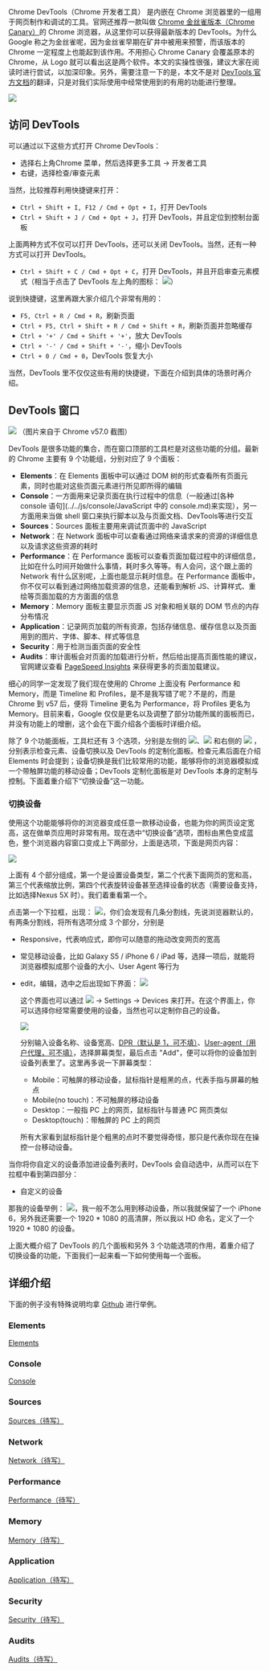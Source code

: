 Chrome DevTools（Chrome 开发者工具） 是内嵌在 Chrome 浏览器里的一组用于网页制作和调试的工具。官网还推荐一款叫做 [Chrome 金丝雀版本（Chrome Canary）](https://www.google.com/intl/en/chrome/browser/canary.html)的 Chrome 浏览器，从这里你可以获得最新版本的 DevTools。为什么 Google 称之为金丝雀呢，因为金丝雀早期在矿井中被用来预警，而该版本的 Chrome 一定程度上也能起到该作用。不用担心 Chrome Canary 会覆盖原本的 Chrome，从 Logo 就可以看出这是两个软件。本文的实操性很强，建议大家在阅读时进行尝试，以加深印象。另外，需要注意一下的是，本文不是对 [DevTools 官方文档](https://developer.chrome.com/devtools)的翻译，只是对我们实际使用中经常使用到的有用的功能进行整理。

![](./res/chrome.png)

## 访问 DevTools

可以通过以下这些方式打开 Chrome DevTools：

- 选择右上角Chrome 菜单，然后选择更多工具 -> 开发者工具
- 右键，选择检查/审查元素

当然，比较推荐利用快捷键来打开：

- `Ctrl + Shift + I, F12 / Cmd + Opt + I`，打开 DevTools
- `Ctrl + Shift + J / Cmd + Opt + J`，打开 DevTools，并且定位到控制台面板

上面两种方式不仅可以打开 DevTools，还可以关闭 DevTools。当然，还有一种方式可以打开 DevTools。

- `Ctrl + Shift + C / Cmd + Opt + C`，打开 DevTools，并且开启审查元素模式（相当于点击了 DevTools 左上角的图标： ![](./res/inspect.png)）

说到快捷键，这里再跟大家介绍几个非常有用的：

- `F5, Ctrl + R / Cmd + R`，刷新页面
- `Ctrl + F5, Ctrl + Shift + R / Cmd + Shift + R`，刷新页面并忽略缓存
- `Ctrl + '+' / Cmd + Shift + '+'`，放大 DevTools
- `Ctrl + '-' / Cmd + Shift + '-'`，缩小 DevTools
- `Ctrl + 0 / Cmd + 0`，DevTools 恢复大小

当然，DevTools 里不仅仅这些有用的快捷键，下面在介绍到具体的场景时再介绍。

## DevTools 窗口

![](./res/tools.png)
（图片来自于 Chrome v57.0 截图）

DevTools 是很多功能的集合，而在窗口顶部的工具栏是对这些功能的分组。最新的 Chrome 主要有 9 个功能组，分别对应了 9 个面板：

- **Elements**：在 Elements 面板中可以通过 DOM 树的形式查看所有页面元素，同时也能对这些页面元素进行所见即所得的编辑
- **Console**：一方面用来记录页面在执行过程中的信息（一般通过[各种 console 语句](../../js/console/JavaScript 中的 console.md)来实现），另一方面用来当做 shell 窗口来执行脚本以及与页面文档、DevTools等进行交互
- **Sources**：Sources 面板主要用来调试页面中的 JavaScript
- **Network**：在 Network 面板中可以查看通过网络来请求来的资源的详细信息以及请求这些资源的耗时
- **Performance**：在 Performance 面板可以查看页面加载过程中的详细信息，比如在什么时间开始做什么事情，耗时多久等等。有人会问，这个跟上面的 Network 有什么区别呢，上面也能显示耗时信息。在 Performance 面板中，你不仅可以看到通过网络加载资源的信息，还能看到解析 JS、计算样式、重绘等页面加载的方方面面的信息
- **Memory**：Memory 面板主要显示页面 JS 对象和相关联的 DOM 节点的内存分布情况
- **Application**：记录网页加载的所有资源，包括存储信息、缓存信息以及页面用到的图片、字体、脚本、样式等信息
- **Security**：用于检测当面页面的安全性
- **Audits**：审计面板会对页面的加载进行分析，然后给出提高页面性能的建议，官网建议查看 [PageSpeed Insights](https://developers.google.com/speed/pagespeed/insights/) 来获得更多的页面加载建议。

细心的同学一定发现了我们现在使用的 Chrome 上面没有 Performance 和 Memory，而是 Timeline 和 Profiles，是不是我写错了呢？不是的，而是 Chrome 到 v57 后，便将 Timeline 更名为 Performance，将 Profiles 更名为 Memory。目前来看，Google 仅仅是更名以及调整了部分功能所属的面板而已，并没有功能上的增删，这个会在下面介绍各个面板时详细介绍。

除了 9 个功能面板，工具栏还有 3 个选项，分别是左侧的 ![](./res/toolbar-1.png)、![](./res/toolbar-2.png) 和右侧的 ![](./res/toolbar-3.png) ，分别表示检查元素、设备切换以及 DevTools 的定制化面板。检查元素后面在介绍 Elements 时会提到；设备切换是我们比较常用的功能，能够将你的浏览器模拟成一个带触屏功能的移动设备；DevTools 定制化面板是对 DevTools 本身的定制与控制。下面着重介绍下“切换设备”这一功能。

### 切换设备

使用这个功能能够将你的浏览器变成任意一款移动设备，也能为你的网页设定宽高，这在做单页应用时非常有用。现在选中“切换设备”选项，图标由黑色变成蓝色，整个浏览器内容窗口变成上下两部分，上面是选项，下面是网页内容：

![](./res/device-1.png)

上面有 4 个部分组成，第一个是设置设备类型，第二个代表下面网页的宽和高，第三个代表缩放比例，第四个代表旋转设备甚至选择设备的状态（需要设备支持，比如选择Nexus 5X 时）。我们着重看第一个。

点击第一个下拉框，出现： ![](./res/device-2.png)，你们会发现有几条分割线，先说浏览器默认的，有两条分割线，将所有选项分成 3 个部分，分别是

- Responsive，代表响应式，即你可以随意的拖动改变网页的宽高
- 常见移动设备，比如 Galaxy S5 / iPhone 6 / iPad 等，选择一项后，就能将浏览器模拟成那个设备的大小、User Agent 等行为
- edit，编辑，选中之后出现如下界面：
    ![](./res/device-3.png)

    这个界面也可以通过 ![](./res/toolbar-3.png) -> Settings -> Devices 来打开。在这个界面上，你可以选择你经常需要使用的设备，当然也可以定制你自己的设备。

    ![](./res/device-edit.png)

    分别输入设备名称、设备宽高、[DPR（默认是 1，可不填）](https://developers.google.com/web/tools/chrome-devtools/device-mode/emulate-mobile-viewports#device_pixel_ratio_dpr)、[User-agent（用户代理，可不填）](https://developers.google.com/web/tools/chrome-devtools/device-mode/emulate-mobile-viewports#user_agent_type)，选择屏幕类型，最后点击 "Add"，便可以将你的设备加到设备列表里了。这里再多说一下屏幕类型：

    - Mobile：可触屏的移动设备，鼠标指针是粗黑的点，代表手指与屏幕的触点
    - Mobile(no touch)：不可触屏的移动设备
    - Desktop：一般指 PC 上的网页，鼠标指针与普通 PC 网页类似
    - Desktop(touch)：带触屏的 PC 上的网页

    所有大家看到鼠标指针是个粗黑的点时不要觉得奇怪，那只是代表你现在在操控一台移动设备。

当你将你自定义的设备添加进设备列表时，DevTools 会自动选中，从而可以在下拉框中看到第四部分：

- 自定义的设备

那我的设备举例： ![](./res/device-2.png)，我一般不怎么用到移动设备，所以我就保留了一个 iPhone 6，另外我还需要一个 1920 * 1080 的高清屏，所以我以 HD 命名，定义了一个 1920 * 1080 的设备。

上面大概介绍了 DevTools 的几个面板和另外 3 个功能选项的作用，着重介绍了切换设备的功能，下面我们一起来看一下如何使用每一个面板。

## 详细介绍

下面的例子没有特殊说明均拿 [Github](https://github.com/) 进行举例。

### Elements

[Elements](./Elements.md)

### Console

[Console](./Console.md)

### Sources

[Sources（待写）](./Sources.md)

### Network

[Network（待写）](./Network.md)

### Performance

[Performance（待写）](./Performance.md)

### Memory

[Memory（待写）](./Memory.md)

### Application

[Application（待写）](./Application.md)

### Security

[Security（待写）](./Security.md)

### Audits

[Audits（待写）](./Audits.md)
